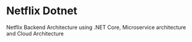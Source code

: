 # Netflix Dotnet
Netflix Backend Architecture using .NET Core, Microservice architecture and Cloud Architecture
